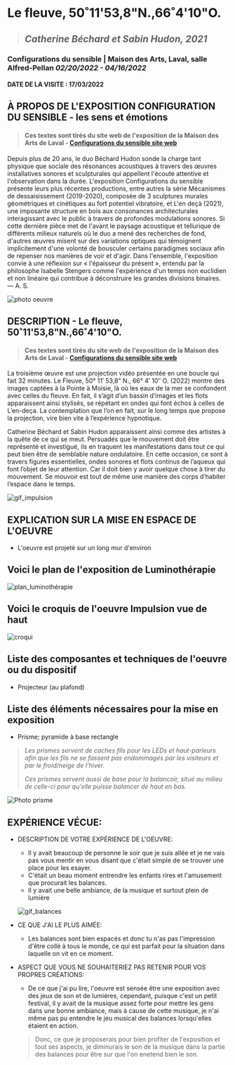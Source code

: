 # Le fleuve, 50˚11'53,8"N.,66˚4'10"O.

>## *Catherine Béchard et Sabin Hudon, 2021* 


### Configurations du sensible | Maison des Arts, Laval, salle Alfred-Pellan *02/20/2022 - 04/16/2022*




#### DATE DE LA VISITE : 17/03/2022

## À PROPOS DE L'EXPOSITION CONFIGURATION DU SENSIBLE - les sens et émotions
>#### Ces textes sont tirés du site web de l'exposition de la Maison des Arts de Laval - [Configurations du sensible site web](https://www.laval.ca/Pages/Fr/Calendrier/mda-expo-bechard-hudon.aspx)

Depuis plus de 20 ans, le duo Béchard Hudon sonde la charge tant physique que sociale des résonances acoustiques à travers des œuvres installatives sonores et sculpturales qui appellent l'écoute attentive et l'observation dans la durée. L'exposition Configurations du sensible présente leurs plus récentes productions, entre autres la série Mécanismes de dessaisissement (2019-2020), composée de 3 sculptures murales géométriques et cinétiques au fort potentiel vibratoire, et L'en deçà (2021), une imposante structure en bois aux consonances architecturales interagissant avec le public à travers de profondes modulations sonores. Si cette dernière pièce met de l'avant le paysage acoustique et tellurique de différents milieux naturels où le duo a mené des recherches de fond, d'autres œuvres misent sur des variations optiques qui témoignent implicitement d'une volonté de bousculer certains paradigmes sociaux afin de repenser nos manières de voir et d'agir. Dans l'ensemble, l'exposition convie à une réflexion sur « l'épaisseur du présent », entendu par la philosophe Isabelle Stengers comme l'expérience d'un temps non euclidien et non linéaire qui contribue à déconstruire les grandes divisions binaires. — A. S.



![photo oeuvre](medias/274754793_1164574297413669_4054563768481923679_n.jpg)

## DESCRIPTION - Le fleuve, 50˚11'53,8"N.,66˚4'10"O.
>#### Ces textes sont tirés du site web de l'exposition de la Maison des Arts de Laval - [Configurations du sensible site web](https://www.laval.ca/Pages/Fr/Calendrier/mda-expo-bechard-hudon.aspx)
La troisième œuvre est une projection vidéo présentée en une boucle qui fait 32 minutes. Le Fleuve, 50° 11′ 53,8” N., 66° 4′ 10″ O. (2022) montre des images captées à la Pointe à Moisie, là où les eaux de la mer se confondent avec celles du fleuve. En fait, il s’agit d’un bassin d’images et les flots apparaissent ainsi stylisés, se répétant en ondes qui font échos à celles de L’en-deça. La contemplation que l’on en fait, sur le long temps que propose la projection, vire bien vite à l’expérience hypnotique.

Catherine Béchard et Sabin Hudon apparaissent ainsi comme des artistes à la quête de ce qui se meut. Persuadés que le mouvement doit être représenté et investigué, ils en traquent les manifestations dans tout ce qui peut bien être de semblable nature ondulatoire. En cette occasion, ce sont à travers figures essentielles, ondes sonores et flots continus de l’aqueux qui font l’objet de leur attention. Car il doit bien y avoir quelque chose à tirer du mouvement. Se mouvoir est tout de même une manière des corps d’habiter l’espace dans le temps.

![gif_impulsion](medias/video-1646249401_AdobeCreativeCloudExpress.gif)


## EXPLICATION SUR LA MISE EN ESPACE DE L'OEUVRE
- L'oeuvre est projeté sur un long mur d'environ 

## Voici le plan de l'exposition de Luminothérapie

![plan_luminothérapie](medias/IMG_1520.jpg)

## Voici le croquis de l'oeuvre Impulsion vue de haut
![croqui](medias/IMG_1523.jpg)

## Liste des composantes et techniques de l'oeuvre ou du dispositif 
- Projecteur (au plafond)

## Liste des éléments nécessaires pour la mise en exposition  
- Prisme; pyramide à base rectangle
> *Les prismes servent de caches fils pour les LEDs et haut-parleurs afin que les fils ne se fassent pas endommagés par les visiteurs et par le froid/neige de l'hiver.*
>
>*Ces prismes servent aussi de base pour la balancoir, situé au milieu de celle-ci pour qu'elle puisse balancer de haut en bas.* 

![Photo prisme](medias/274787444_328328499319415_6053284056663834066_n.jpg)



## EXPÉRIENCE VÉCUE:

- DESCRIPTION DE VOTRE EXPÉRIENCE DE L'OEUVRE: 
  - Il y avait beaucoup de personne le soir que je suis allée et je ne vais pas vous mentir en vous disant que c'était simple de se trouver une place pour les esayer.
  - C'était un beau moment entrendre les enfants rires et l'amusement que procurait les balances.
  - Il y avait une belle ambiance, de la musique et surtout plein de lumière
  
  ![gif_balances](medias/video-1646249487_AdobeCreativeCloudExpress.gif)
  

- CE QUE J'AI LE PLUS AIMÉE:
  - Les balances sont bien espacés et donc tu n'as pas l'impression d'être collé à tous le monde, ce qui est parfait pour la situation dans laquelle on vit en ce moment. 


- ASPECT QUE VOUS NE SOUHAITERIEZ PAS RETENIR POUR VOS PROPRES CRÉATIONS: 
  - De ce que j'ai pu lire, l'oeuvre est sensée être une exposition avec des jeux de son et de lumières, cependant, puisque c'est un petit festival, il y avait de la musique assez forte pour mettre les gens dans une bonne ambiance, mais à cause de cette musique, je n'ai même pas pu entendre le jeu musical des balances lorsqu'elles étaient en action.
  
  > Donc, ce que je proposerais pour bien profiter de l'exposition et tout ses aspects, je diminurais le son de la musique dans la partie des balances pour être sur que l'on enetend bien le son.
